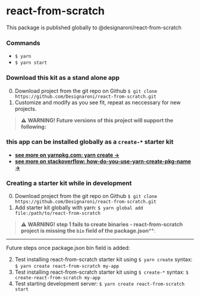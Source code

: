 # react-from-scratch

This package is published globally to @designaroni/react-from-scratch

### Commands
  - `$ yarn`
  - `$ yarn start`

### Download this kit as a stand alone app
  0. Download project from the git repo on Github `$ git clone https://github.com/Designaroni/react-from-scratch.git`
  1. Customize and modify as you see fit, repeat as neccessary for new projects.

> :warning: **WARNING! Future versions of this project will support the following:**

### this app can be installed globally as a `create-*` starter kit
  - [**see more on yarnpkg.com: yarn create ->**](https://classic.yarnpkg.com/en/docs/cli/create/)
  - [**see more on stackoverflow: how-do-you-use-yarn-create-pkg-name ->**](https://stackoverflow.com/questions/44144329/how-do-you-use-yarn-create-pkg-name)

### Creating a starter kit while in development
  0. Download project from the git repo on Github `$ git clone https://github.com/Designaroni/react-from-scratch.git`
  1. Add starter kit globally with yarn: `$ yarn global add file:/path/to/react-from-scratch`
  
> :warning: **WARNING! step 1 fails to create binaries - react-from-scratch project is missing the `bin` field of the package.json****:

  ---
  Future steps once package.json bin field is added:
  
  2. Test installing react-from-scratch starter kit using `$ yarn create` syntax: `$ yarn create react-from-scratch my-app`
  3. Test installing react-from-scratch starter kit using `$ create-*` syntax: `$ create-react-from-scratch my-app`
  4. Test starting development server: `$ yarn create react-from-scratch start`
